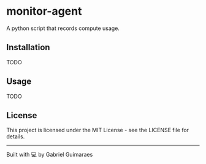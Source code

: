 # monitor-agent

A python script that records compute usage.

## Installation

TODO

## Usage

TODO

## License

This project is licensed under the MIT License - see the LICENSE file for details.

---

Built with 💻 by Gabriel Guimaraes

